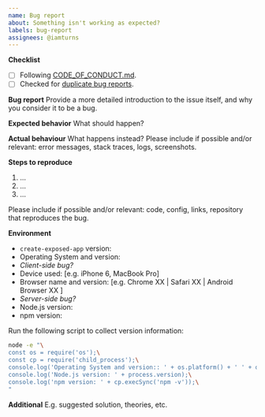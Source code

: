 ```yaml
---
name: Bug report
about: Something isn't working as expected?
labels: bug-report
assignees: @iamturns
---
```


<!--
Thanks for being willing to contribute!
First step: provide a general summary of the bug in the Title above
-->

**Checklist**

<!-- Put an x in the boxes that apply: [X]. You can also fill these out after creating the PR. If you're unsure about any of them, don't hesitate to ask. We're here to help! -->

- [ ] Following [CODE_OF_CONDUCT.md](https://github.com/iamturns/create-exposed-app/blob/master/CODE_OF_CONDUCT.md).
- [ ] Checked for [duplicate bug reports](https://github.com/iamturns/create-exposed-app/issues?q=label%3Abug-report).

**Bug report**
Provide a more detailed introduction to the issue itself, and why you consider it to be a bug.

**Expected behavior**
What should happen?

**Actual behaviour**
What happens instead? Please include if possible and/or relevant: error messages, stack traces, logs, screenshots.

**Steps to reproduce**

1. ...
2. ...
3. ...

Please include if possible and/or relevant: code, config, links, repository that reproduces the bug.

**Environment**

- `create-exposed-app` version:
- Operating System and version:
- _Client-side bug?_
- Device used: [e.g. iPhone 6, MacBook Pro]
- Browser name and version: [e.g. Chrome XX | Safari XX | Android Browser XX ]
- _Server-side bug?_
- Node.js version:
- npm version:

Run the following script to collect version information:

```bash
node -e "\
const os = require('os');\
const cp = require('child_process');\
console.log('Operating System and version:: ' + os.platform() + ' ' + os.release());\
console.log('Node.js version: ' + process.version);\
console.log('npm version: ' + cp.execSync('npm -v'));\
"
```

**Additional**
E.g. suggested solution, theories, etc.
